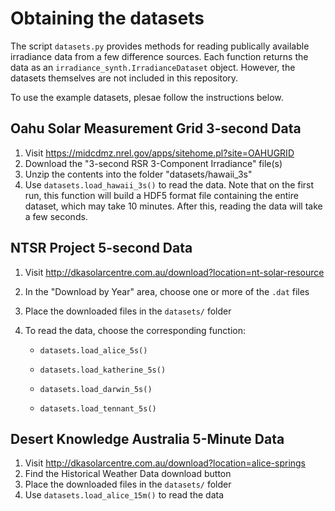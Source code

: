 # Obtaining the datasets

The script `datasets.py` provides methods for reading publically available irradiance data from a few difference sources. Each function returns the data as an `irradiance_synth.IrradianceDataset` object. However, the datasets themselves are not included in this repository.

To use the example datasets, plesae follow the instructions below.

## Oahu Solar Measurement Grid 3-second Data

1. Visit https://midcdmz.nrel.gov/apps/sitehome.pl?site=OAHUGRID
2. Download the "3-second RSR 3-Component Irradiance" file(s)
3. Unzip the contents into the folder "datasets/hawaii_3s"
4. Use `datasets.load_hawaii_3s()` to read the data. Note that on the first run, this function will build a HDF5 format file containing the entire dataset, which may take 10 minutes. After this, reading the data will take a few seconds.

## NTSR Project 5-second Data

1. Visit http://dkasolarcentre.com.au/download?location=nt-solar-resource
2. In the "Download by Year" area, choose one or more of the `.dat` files
3. Place the downloaded files in the `datasets/` folder
4. To read the data, choose the corresponding function:

    * `datasets.load_alice_5s()`

    * `datasets.load_katherine_5s()`

    * `datasets.load_darwin_5s()`

    * `datasets.load_tennant_5s()`

## Desert Knowledge Australia 5-Minute Data

1. Visit http://dkasolarcentre.com.au/download?location=alice-springs
2. Find the Historical Weather Data download button
3. Place the downloaded files in the `datasets/` folder
4. Use `datasets.load_alice_15m()` to read the data